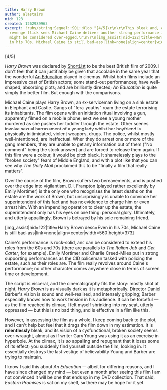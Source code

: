 ```yaml
---
title: Harry Brown
author: alastairs
nid: 123
created: 1262989963
excerpt: !ruby/string:Sequel::SQL::Blob "[4/5]\r\n\r\nThis bleak and, at times, disturbing
  revenge flick sees Michael Caine deliver another strong performance in a story that
  might be considered over-egged.\r\n\r\n[img_assist|nid=122|title=Harry Brown|desc=Even
  in his 70s, Michael Caine is still bad-ass|link=none|align=center|width=400|height=267]\r\n"
---
```


[4/5]

<em>Harry Brown</em> was declared by <a href="http://www.shortlist.com/" title="ShortList homepage">ShortList</a> to be the best British film of 2009.  I don't feel that it can justifiably be given that accolade in the same year that the wonderful <a href="http://www.codebork.com/films/2009/11/26/education.html" title="An Education review on CodeBork">An Education</a> played in cinemas.  Whilst both films include an impressive cast of British actors; some stand-out performances; have well-shaped, absorbing plots; and are brilliantly directed; <em>An Education</em> is quite simply the better film.  But enough with the comparisons.

Michael Caine plays Harry Brown, an ex-serviceman living on a sink estate in Elephant and Castle.  Gangs of "feral youths" roam the estate terrorising its inhabitants.  The film opens with an initiation ritual involving a gun, apparently filmed on a mobile phone; next we see a young mother murdered as she pushes her toddler through the estate.  Other scenes involve sexual harrassment of a young lady whilst her boyfriend is physically initimidated, violent weapons, drugs.  The police, whilst mostly well-intentioned, are ineffectual.  When they do arrest one or more of the gang members, they are unable to get any information out of them ("No comment" being the stock answer) and are forced to release them again.  If this film were a colour, it would be pitch black.  It shamelessly plays to the "broken society" fears of Middle England, and with a plot like that you can see why <em>The Daily Mail</em> proclaimed this to be "finally a film that really matters".  

Over the course of the film, Brown suffers two bereavements, and is pushed over the edge into vigilantism.  D.I. Frampton (played rather excellently by Emily Mortimer) is the only one who recognises the latest deaths on the estate are the work of Brown, but unsurprisingly is unable to convince her superintendent of this fact and has no evidence to charge him or even arrest him.  With an impending operation to clear up the estate, the superintendent only has his eyes on one thing: personal glory.  Ultimately, and utterly appallingly, Brown is betrayed by his sole remaining friend.  

[img_assist|nid=122|title=Harry Brown|desc=Even in his 70s, Michael Caine is still bad-ass|link=none|align=center|width=560|height=373]

Caine's performance is rock-solid, and can be considered to extend his roles from the 60s and 70s (there are parallels to <em>The Italian Job</em> and <em>Get Carter</em>, for example). Emily Mortimer and Charlie Creed-Miles put in strong supporting performances as the CID policeman tasked with policing the estate, such as their roles are.  The film really revolves around Caine's performance; no other character comes anywhere close in terms of screen time or development.  

The script is visceral, and the cinematography fits the story: mostly shot at night, <em>Harry Brown</em> is as visually dark as it is metaphorically.  Director Daniel Barber's vision is sound and well-realised, and intensely gripping; Barber especially knows how to work tension in his audience.  It can be forceful &mdash; as the film reached its climax, I felt myself shrinking into my seat, utterly oppressed &mdash; but this is no bad thing, and is effective in a film like this.  

However, in assessing the film as a whole, I keep coming back to the plot, and I can't help but feel that it drags the film down in my estimation.  It is <strong>relentlessly</strong> bleak, and its vision of a dysfunctional, broken society seems over-wraught, almost as if writer Gary Young was using it as an exercise in hyperbole.  At the climax, it is <em>so</em> appalling and repugnant that it loses some of its effect; you suddenly find yourself outside the film, looking in.  It essentially destroys the last vestige of believability Young and Barber are trying to maintain.  

I know I said this about <em>An Education</em> &mdash; albeit for differing reasons, and I have since changed my mind &mdash; but even a month after seeing this film I am not convinced it will be one that ends up in my DVD collection.  That said, <em>Eastern Promises</em> is sat on my shelf, so there may be hope for it yet.
